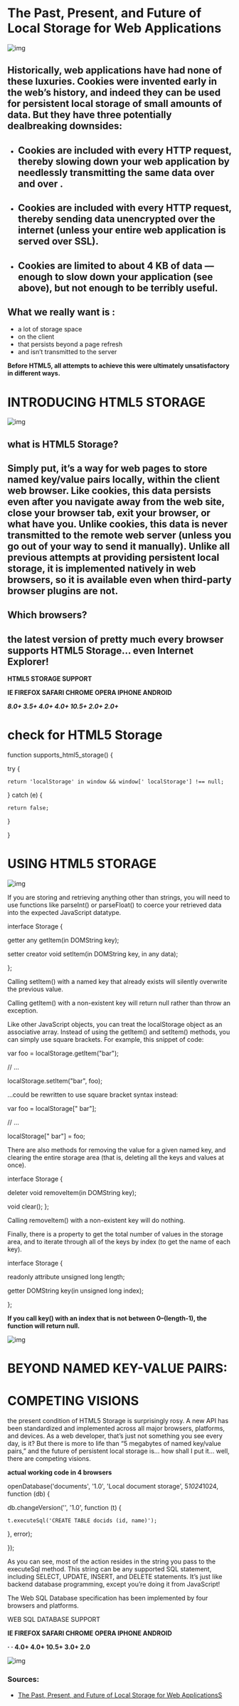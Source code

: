 # **The Past, Present, and Future of Local Storage for Web Applications**

![img](https://lh3.googleusercontent.com/proxy/60mvE2xRP0tF8pra1S7_e5nC3fXuQ4upEHR8i09m4V1kLc2EIwq5ZOB7017Rfm_GgCG__BuOBvZFHkLKuRSCpFUFK5FWMRcEqGAKmsABXut8Zi0_M9m6F21TDRorlWn4V43QiGV0DCuoDoT0tB145w_AaW-h6Zb8lSVUO21QV-ZZOQtF8wPwgNaGH0CAtbPpHsfj7YGm5hVYfNrM25nYwAt3AFHVSm6F)

## **Historically,** web applications have had none of these luxuries. Cookies were invented early in the web’s history, and indeed they can be used for persistent local storage of small amounts of data. But they have three potentially dealbreaking downsides:

* ## Cookies are included with every HTTP request, thereby slowing down your web application by needlessly transmitting the same data over and over .
* ## Cookies are included with every HTTP request, thereby sending data unencrypted over the internet (unless your entire web application is served over SSL).
* ## Cookies are limited to about 4 KB of data — enough to slow down your application (see above), but not enough to be terribly useful.


## What we really want is :

* a lot of storage space
* on the client
* that persists beyond a page refresh
* and isn’t transmitted to the server

**Before HTML5, all attempts to achieve this were ultimately unsatisfactory in different ways.**


# **INTRODUCING HTML5 STORAGE**

![img](https://csharpcorner.azureedge.net/UploadFile/cd7c2e/difference-between-local-storage-session-storage-ans-cookie/Images/WebStorageinHTML1.jpg)

 ## **what is HTML5 Storage?**

 ## Simply put, it’s a way for web pages to store named key/value pairs locally, within the client web browser. Like cookies, this data persists even after you navigate away from the web site, close your browser tab, exit your browser, or what have you. Unlike cookies, this data is never transmitted to the remote web server (unless you go out of your way to send it manually). Unlike all previous attempts at providing persistent local storage, it is implemented natively in web browsers, so it is available even when third-party browser plugins are not.

 ## **Which browsers?**

 ## the latest version of pretty much every browser supports HTML5 Storage… even Internet Explorer!

**HTML5 STORAGE SUPPORT**

**IE	FIREFOX	 SAFARI	 CHROME	 OPERA	IPHONE	ANDROID**

***8.0+	 3.5+	4.0+	4.0+	10.5+	2.0+	2.0+***

# **check for HTML5 Storage**

function supports_html5_storage() {

  try {

    return 'localStorage' in window && window[' localStorage'] !== null;

  } catch (e) {

    return false;

  }

}

# **USING HTML5 STORAGE**

![img](https://i.ytimg.com/vi/2hJ1rTANVnk/maxresdefault.jpg)

If you are storing and retrieving anything other than strings, you will need to use functions like parseInt() or parseFloat() to coerce your retrieved data into the expected JavaScript datatype.

interface Storage {

  getter any getItem(in DOMString key);

  setter creator void setItem(in DOMString key, in any data);

};

Calling setItem() with a named key that already exists will silently overwrite the previous value.

Calling getItem() with a non-existent key will return null rather than throw an exception.

Like other JavaScript objects, you can treat the localStorage object as an associative array. Instead of using the getItem() and setItem() methods, you can simply use square brackets. For example, this snippet of code:

var foo = localStorage.getItem("bar");

// ...

localStorage.setItem("bar", foo);

…could be rewritten to use square bracket syntax instead:

var foo = localStorage[" bar"];

// ...

localStorage[" bar"] = foo;

There are also methods for removing the value for a given named key, and clearing the entire storage area (that is, deleting all the keys and values at once).

interface Storage {

  deleter void removeItem(in DOMString key);

  void clear();
};

Calling removeItem() with a non-existent key will do nothing.

Finally, there is a property to get the total number of values in the storage area, and to iterate through all of the keys by index (to get the name of each key).

interface Storage {

  readonly attribute unsigned long length;

  getter DOMString key(in unsigned long index);

};

**If you call key() with an index that is not between 0–(length-1), the function will return null.**

![img](imgs/180.png)


# **BEYOND NAMED KEY-VALUE PAIRS:** 

# COMPETING VISIONS

the present condition of HTML5 Storage is surprisingly rosy. A new API has been standardized and implemented across all major browsers, platforms, and devices. As a web developer, that’s just not something you see every day, is it? But there is more to life than “5 megabytes of named key/value pairs,” and the future of persistent local storage is… how shall I put it… well, there are competing visions.

**actual working code in 4 browsers**

openDatabase('documents', '1.0', 'Local document storage', 5*1024*1024, function (db) {

  db.changeVersion('', '1.0', function (t) {

    t.executeSql('CREATE TABLE docids (id, name)');

  }, error);

});

As you can see, most of the action resides in the string you pass to the executeSql method. This string can be any supported SQL statement, including SELECT, UPDATE, INSERT, and DELETE statements. It’s just like backend database programming, except you’re doing it from JavaScript! 

The Web SQL Database specification has been implemented by four browsers and platforms.

WEB SQL DATABASE SUPPORT

**IE	FIREFOX	SAFARI	CHROME	OPERA	IPHONE	ANDROID**

**·	·   	4.0+    	4.0+	    10.5+	     3.0+	   2.0**

![img](https://static.wixstatic.com/media/d69d56_9da5f74a004a4e7b885c9cf820ff2107~mv2.jpeg/v1/fill/w_230,h_210,al_c,q_90/d69d56_9da5f74a004a4e7b885c9cf820ff2107~mv2.jpeg)



### Sources:
* [The Past, Present, and Future of Local Storage for Web ApplicationsS](http://diveinto.html5doctor.com/storage.html)





